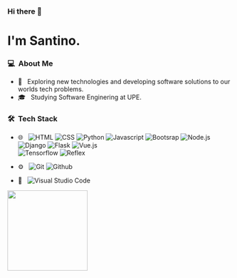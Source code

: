 ### Hi there :wave:

<h1>I'm Santino.</h1>

<h3> 💻 &nbsp;About Me </h3>

- 🔎 &nbsp; Exploring new technologies and developing software solutions to our worlds tech problems.
- 🎓 &nbsp; Studying Software Enginering at UPE.


<h3> 🛠 &nbsp;Tech Stack</h3>

- 🌐 &nbsp;
  ![HTML](https://img.shields.io/badge/HTML-239120?style=for-the-badge&logo=html5&logoColor=white)
  ![CSS](https://img.shields.io/badge/CSS-239120?&style=for-the-badge&logo=css3&logoColor=white)
  ![Python](https://img.shields.io/badge/Python-14354C?style=for-the-badge&logo=python&logoColor=white)
  ![Javascript](https://img.shields.io/badge/JavaScript-323330?style=for-the-badge&logo=javascript&logoColor=F7DF1E)
  ![Bootsrap](https://img.shields.io/badge/Bootstrap-563D7C?style=for-the-badge&logo=bootstrap&logoColor=white)
  ![Node.js](https://img.shields.io/badge/Node.js-43853D?style=for-the-badge&logo=node.js&logoColor=white)
  ![Django](https://img.shields.io/badge/Django-092E20?style=for-the-badge&logo=django&logoColor=white)
  ![Flask](https://img.shields.io/badge/Flask-000000?style=for-the-badge&logo=flask&logoColor=white)
  ![Vue.js](https://img.shields.io/badge/Vue.js-35495E?style=for-the-badge&logo=vue.js&logoColor=4FC08D)  
  ![Tensorflow](https://img.shields.io/badge/TensorFlow-FF6F00?style=for-the-badge&logo=tensorflow&logoColor=white)
  ![Reflex](https://img.shields.io/badge/-Reflex-333333?style=flat&logo=Reflex)
  
  

- ⚙️ &nbsp;
  ![Git](https://img.shields.io/badge/GIT-E44C30?style=for-the-badge&logo=git&logoColor=white)
  ![Github](https://img.shields.io/badge/GitHub-100000?style=for-the-badge&logo=github&logoColor=white)
- 🔧 &nbsp;
  ![Visual Studio Code](https://img.shields.io/badge/Visual_Studio_Code-0078D4?style=for-the-badge&logo=visual%20studio%20code&logoColor=white)


<p>
<a href="https://github.com/stfontana">
  <img height="180em" src="https://github-readme-stats-eight-theta.vercel.app/api/top-langs/?username=stfontana&theme=radical&layout=compact&exclude_lang=java+r" />
</a>
</p>


<!-- <h3> 🤝🏻 &nbsp;Connect with Me </h3>

<p align="center">
<a href=""><img src="https://img.shields.io/badge/--D14836?style=flat-square&logo=Gmail&logoColor=white"/></a> -->


<!-- Last Edited on: 01/03/2024 -->




